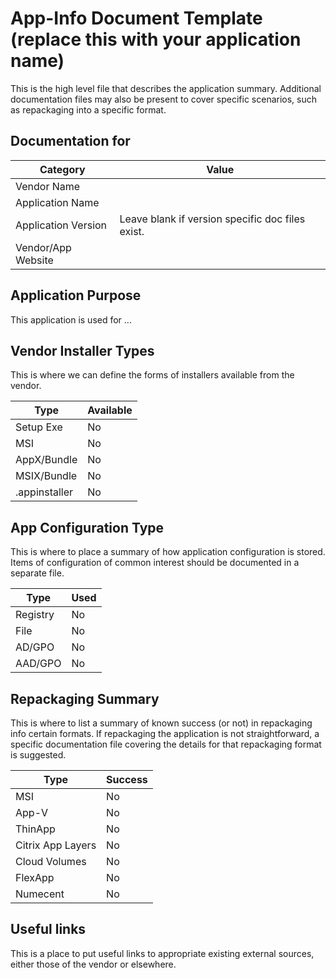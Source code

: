 # App-Info Document Template (replace this with your application name)

This is the high level file that describes the application summary.  Additional documentation files may also be present to cover specific scenarios, such as repackaging into a specific format.

## Documentation for

| Category | Value |
|-----|-------------------------------------------------------|
| Vendor Name | |
| Application Name| |
| Application Version | Leave blank if version specific doc files exist. |
| Vendor/App Website|  |

## Application Purpose

This application is used for ...

## Vendor Installer Types

This is where we can define the forms of installers available from the vendor.

| Type | Available |
|----|----|
| Setup Exe | No |
| MSI | No |
| AppX/Bundle | No |
| MSIX/Bundle | No |
| .appinstaller | No |

## App Configuration Type

This is where to place a summary of how application configuration is stored.  Items of configuration of common interest should be documented in a separate file.

| Type | Used |
|----|----|
| Registry | No |
| File | No |
| AD/GPO | No |
| AAD/GPO | No |


## Repackaging Summary

This is where to list a summary of known success (or not) in repackaging info certain formats.  If repackaging the application is not straightforward, a specific documentation file covering the details for that repackaging format is suggested.

| Type | Success |
|----|----|
| MSI | No |
| App-V | No |
| ThinApp | No |
| Citrix App Layers | No |
| Cloud Volumes | No |
| FlexApp | No |
| Numecent | No |

## Useful links
This is a place to put useful links to appropriate existing external sources, either those of the vendor or elsewhere.

